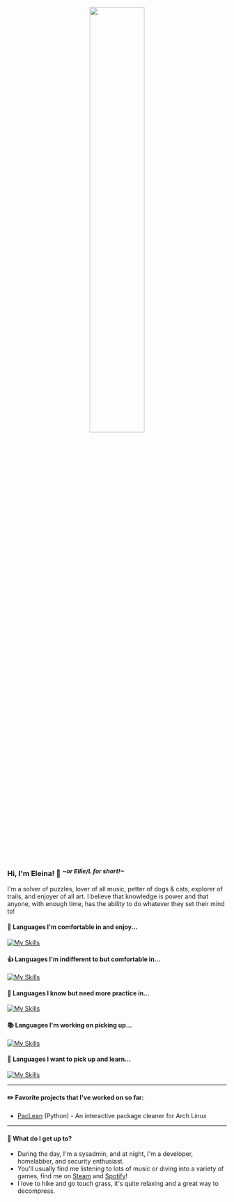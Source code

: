 <p align="center">
  <img src="https://api.boot.dev/v1/users/public/2da8c4b6-b26a-4375-827c-bf842d8ff17b/thumbnail" style="width:50%; height:50%;">
</p>

### Hi, I'm Eleina! 👋 <sup> *\~or Ellie/L for short!\~* </sup>
I'm a solver of puzzles, lover of all music, petter of dogs & cats, explorer of trails, and enjoyer of all art. I believe that knowledge is power and that anyone, with enough time, has the ability to do whatever they set their mind to!

#### 🌟 Languages I'm comfortable in and enjoy...
[![My Skills](https://skillicons.dev/icons?i=py)](https://skillicons.dev)

#### 👍 Languages I'm indifferent to but comfortable in...
[![My Skills](https://skillicons.dev/icons?i=bash,powershell)](https://skillicons.dev)

#### 🚩 Languages I know but need more practice in...
[![My Skills](https://skillicons.dev/icons?i=java,lua)](https://skillicons.dev)

#### 📚 Languages I'm working on picking up...
[![My Skills](https://skillicons.dev/icons?i=nix,c,go,html,css)](https://skillicons.dev)

#### 🌠 Languages I want to pick up and learn...
[![My Skills](https://skillicons.dev/icons?i=rust,htmx)](https://skillicons.dev)

---

#### ✏️ Favorite projects that I've worked on so far:
- [PacLean](https://github.com/lly-h/paclean) (Python) - An interactive package cleaner for Arch Linux

---

#### 🌄 What do I get up to?
- During the day, I'm a sysadmin, and at night, I'm a developer, homelabber, and security enthusiast.
- You'll usually find me listening to lots of music or diving into a variety of games, find me on [Steam](https://steamcommunity.com/id/lly-h) and [Spotify](https://open.spotify.com/user/dailymind?si=80924e3f9b974c9a)!
- I love to hike and go touch grass, it's quite relaxing and a great way to decompress.
